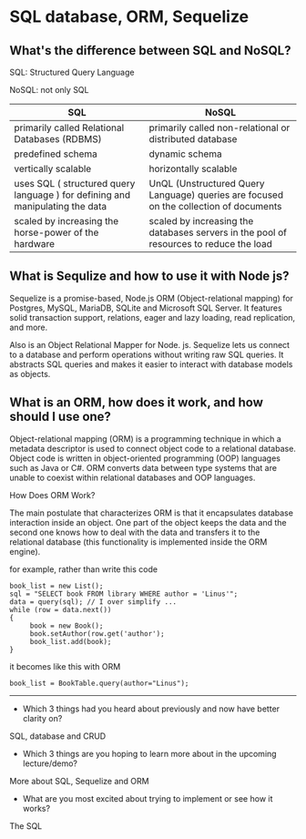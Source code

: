 # SQL database, ORM, Sequelize

## What's the difference between SQL  and NoSQL?

SQL: Structured Query Language 

NoSQL: not only SQL

| SQL | NoSQL |
| ----------- | ----------- |
| primarily called Relational Databases (RDBMS) | primarily called non-relational or distributed database |
| predefined schema | dynamic schema |
| vertically scalable | horizontally scalable |
| uses SQL ( structured query language ) for defining and manipulating the data | UnQL (Unstructured Query Language) queries are focused on the collection of documents|
| scaled by increasing the horse-power of the hardware | scaled by increasing the databases servers in the pool of resources to reduce the load |

## What is Sequlize and how to use it with Node js?

Sequelize is a promise-based, Node.js ORM (Object-relational mapping) for Postgres, MySQL, MariaDB, SQLite and Microsoft SQL Server. It features solid transaction support, relations, eager and lazy loading, read replication, and more.

Also is an Object Relational Mapper for Node. js. Sequelize lets us connect to a database and perform operations without writing raw SQL queries. It abstracts SQL queries and makes it easier to interact with database models as objects.


## What is an ORM, how does it work, and how should I use one?

Object-relational mapping (ORM) is a programming technique in which a metadata descriptor is used to connect object code to a relational database. Object code is written in object-oriented programming (OOP) languages such as Java or C#. ORM converts data between type systems that are unable to coexist within relational databases and OOP languages.

How Does ORM Work? 

The main postulate that characterizes ORM is that it encapsulates database interaction inside an object. One part of the object keeps the data and the second one knows how to deal with the data and transfers it to the relational database (this functionality is implemented inside the ORM engine).

for example, rather than write this code 
```
book_list = new List();
sql = "SELECT book FROM library WHERE author = 'Linus'";
data = query(sql); // I over simplify ...
while (row = data.next())
{
     book = new Book();
     book.setAuthor(row.get('author');
     book_list.add(book);
}
```
it becomes like this with ORM
```
book_list = BookTable.query(author="Linus");
```

-----

- Which 3 things had you heard about previously and now have better clarity on?

SQL, database and CRUD


- Which 3 things are you hoping to learn more about in the upcoming lecture/demo?

More about SQL, Sequelize and ORM

- What are you most excited about trying to implement or see how it works?

The SQL 

